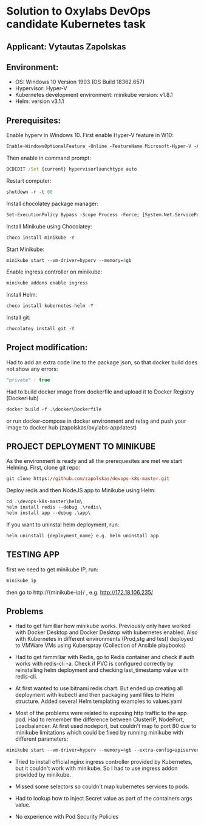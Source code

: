 # Solution to Oxylabs DevOps candidate Kubernetes task

## Applicant: Vytautas Zapolskas

## Environment:

- OS: Windows 10 Version 1903 (OS Build 18362.657)
- Hypervisor: Hyper-V
- Kubernetes development environment: minikube version: v1.8.1
- Helm: version v3.1.1

## Prerequisites:

Enable hyperv in Windows 10. First enable Hyper-V feature in W10:

```ps
Enable-WindowsOptionalFeature -Online -FeatureName Microsoft-Hyper-V -All
```

Then enable in command prompt:

```cmd
BCDEDIT /Set {current} hypervisorlaunchtype auto
```

Restart computer:

```ps
shutdown -r -t 00
```

Install chocolatey package manager:

```ps
Set-ExecutionPolicy Bypass -Scope Process -Force; [System.Net.ServicePointManager]::SecurityProtocol = [System.Net.ServicePointManager]::SecurityProtocol -bor 3072; iex ((New-Object System.Net.WebClient).DownloadString('https://chocolatey.org/install.ps1'))
```

Install Minikube using Chocolatey:

```ps
choco install minikube -Y
```

Start Minikube:

```ps
minikube start --vm-driver=hyperv --memory=4gb
```

Enable ingress controller on minikube:

```ps
minikube addons enable ingress
```

Install Helm:

```ps
choco install kubernetes-helm -Y
```

Install git:

```ps
chocolatey install git -Y
```

## Project modification:

Had to add an extra code line to the package json, so that docker build does not show any errors:

```js
"private" : true
```

Had to build docker image from dockerfile and upload it to Docker Registry (DockerHub)

```ps
docker build -f .\docker\Dockerfile
```

or run docker-compose in docker environment and retag and push your image to docker hub (zapolskas/oxylabs-app:latest)

## PROJECT DEPLOYMENT TO MINIKUBE

As the environment is ready and all the prerequesites are met we start Helming. First, clone git repo:

```ps
git clone https://github.com/zapolskas/devops-k8s-master.git
```

Deploy redis and then NodeJS app to Minikube using Helm:

```ps
cd .\devops-k8s-master\helm\
helm install redis --debug .\redis\
helm install app --debug .\app\
```

If you want to uninstal helm deployment, run:

```ps
helm uninstall {deployment_name} e.g. helm uninstall app
```

## TESTING APP

first we need to get minikube IP, run:

```ps
minikube ip
```

then go to http://{minikube-ip}/ , e.g. http://172.18.106.235/

## Problems

- Had to get familliar how minikube works. Previously only have worked with Docker Desktop and Docker Desktop with kubernetes enabled. Also with Kubernetes in different environments (Prod,stg and test) deployed to VMWare VMs using Kuberspray (Collection of Ansible playbooks)

- Had to get fammiliar with Redis, go to Redis container and check if auth works with redis-cli -a. Check if PVC is configured correctly by reinstalling helm deployment and checking last_timestamp value with redis-cli.

- At first wanted to use bitnami redis chart. But ended up creating all deployment with kubectl and then packaging yaml files to Helm structure. Added several Helm templating examples to values.yaml

- Most of the problems were related to exposing http traffic to the app pod. Had to remember the difference between ClusterIP, NodePort, Loadbalancer. At first used nodeport, but couldn't map to port 80 due to minikube limitations which could be fixed by running minikube with different parameters:

```ps
minikube start --vm-driver=hyperv --memory=4gb --extra-config=apiserver.service-node-port-range=1-65535
```

- Tried to install official nginx ingress controller provided by Kubernetes, but it couldn't work with minikube. So I had to use ingress addon provided by minikube.

- Missed some selectors so couldn't map kubernetes services to pods.

- Had to lookup how to inject Secret value as part of the containers args value.

- No experience with Pod Security Policies
